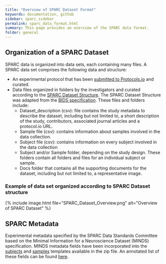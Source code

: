 ```yaml
---
title: "Overview of SPARC Dataset Format"
keywords: documentation, github
sidebar: sparc_sidebar
permalink: sparc_data_format.html
summary: This page provides an overview of the SPARC data format.
folder: general
---
```


## Organization of a SPARC Dataset
SPARC data is organized into data sets, each containing many files.  A SPARC data set comprises the following data and structure:
- An experimental protocol that has been [submitted to Protocols.io](http://protocols.io) and curated.
- Data files organized in folders by the investigators and curated according to the [SPARC Dataset Structure](https://docs.google.com/presentation/d/1EQPn1FmANpPsFt3CguU-JOQVMMlJsNXluQAK_gb2qVg/edit#slide=id.p1).  The SPARC Dataset Structure was adapted from the [BIDS specification](https://bids-specification.readthedocs.io/en/latest/01-introduction.html). These files and folders include:
  - Dataset_description (csv): file contains the study metadata to describe the dataset, including but not limited to, a short description of the study, contributors, associated journal articles and a protocol.io URL. 
  - Sample file (csv): contains information about samples involved in the data collection.
  - Subject file (csv): contains information on every subject involved in the data collection
  - Subject and/or Sample folder, depending on the study design. These folders contain all folders and files for an individual subject or sample. 
  - Docs folder that contains all the supporting documents for the dataset, including but not limited to, a representative image.
 
### Example of data set organized according to SPARC Dataset structure
{% include image.html file="SPARC_Dataset_Overview.png" alt="Overview of SPARC Dataset" %}
 
## SPARC Metadata

Experimental metadata specified by the SPARC Data Standards Committee based on the Minimal Information for a Neuroscience Dataset (MINDS) specification.  MINDS metadata fields have been incorporated into the [subjects](https://drive.google.com/open?id=1IDo5INrqtIu1sTJW2mICzuGEAKqv5eGg) and [samples](https://drive.google.com/open?id=1ROCsuBjMWBDmCTpTGZsUQDDgYtm-nqYG) templates available in the zip file.  An annotated list of these fields can be found [here](https://docs.google.com/spreadsheets/d/1e61r3F2weausmBhqFK8RlYLviC3rya44so5m15mPRTw/edit#gid=108617967).
